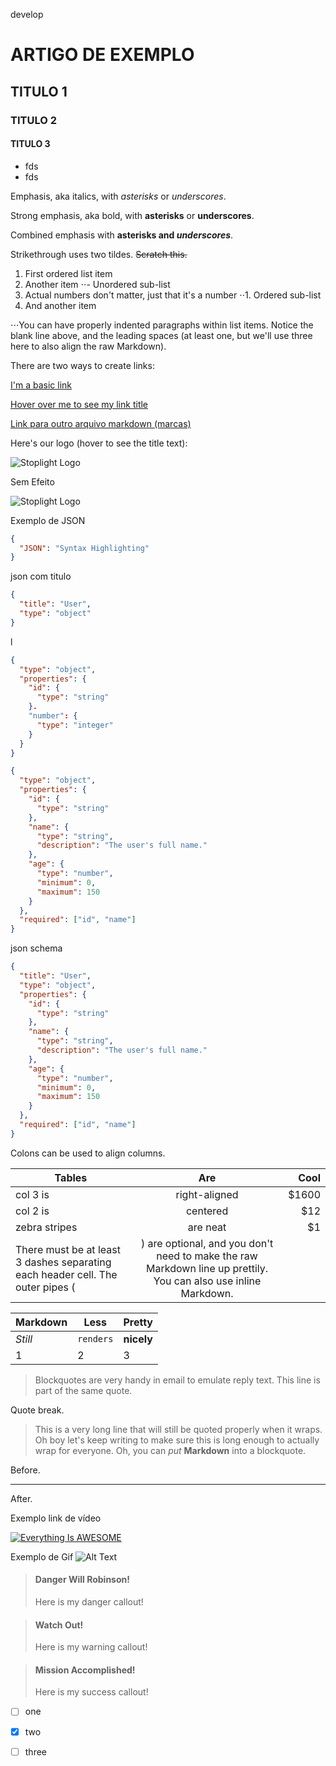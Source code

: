 develop
# ARTIGO DE EXEMPLO

## TITULO 1

### TITULO 2

#### TITULO 3

- fds
- fds

Emphasis, aka italics, with *asterisks* or _underscores_.

Strong emphasis, aka bold, with **asterisks** or __underscores__.

Combined emphasis with **asterisks and _underscores_**.

Strikethrough uses two tildes. ~~Scratch this.~~

1. First ordered list item
2. Another item
   ⋅⋅- Unordered sub-list
3. Actual numbers don't matter, just that it's a number
   ⋅⋅1. Ordered sub-list
4. And another item

⋅⋅⋅You can have properly indented paragraphs within list items. Notice the blank line above, and the leading spaces (at least one, but we'll use three here to also align the raw Markdown).

There are two ways to create links:

[I'm a basic link](https://www.google.com)

[Hover over me to see my link title](https://www.google.com "Google's Homepage")

[Link para outro arquivo markdown (marcas)](./brand/brands.md)


Here's our logo (hover to see the title text):

![Stoplight Logo](https://stoplight.io/images/home/logo-blue-black.png "Stoplight Logo")

Sem Efeito
<!--
focus: false
-->
![Stoplight Logo](https://stoplight.io/images/home/logo-blue-black.png "Stoplight Logo")

Exemplo de JSON
```json
{
  "JSON": "Syntax Highlighting"
}
```
json com titulo
```json title="Passed via meta tag" lineNumbers
{
  "title": "User",
  "type": "object"
}
```
l

<!--
type: tab
title: Json
-->
```json title= Json
{
  "type": "object",
  "properties": {
    "id": {
      "type": "string"
    }.
    "number": {
      "type": "integer"
    }
  }
}
```
<!--
type: tab
title: Json Schema
-->
```json json_schema
{
  "type": "object",
  "properties": {
    "id": {
      "type": "string"
    },
    "name": {
      "type": "string",
      "description": "The user's full name."
    },
    "age": {
      "type": "number",
      "minimum": 0,
      "maximum": 150
    }
  },
  "required": ["id", "name"]
}
```
<!-- type: tab-end -->

json schema

```json json_schema
{
  "title": "User",
  "type": "object",
  "properties": {
    "id": {
      "type": "string"
    },
    "name": {
      "type": "string",
      "description": "The user's full name."
    },
    "age": {
      "type": "number",
      "minimum": 0,
      "maximum": 150
    }
  },
  "required": ["id", "name"]
}
```

Colons can be used to align columns.

| Tables        |      Are      |   Cool |
| ------------- | :-----------: | -----: |
| col 3 is      | right-aligned | \$1600 |
| col 2 is      |   centered    |   \$12 |
| zebra stripes |   are neat    |    \$1 |
There must be at least 3 dashes separating each header cell. The outer pipes (|) are optional, and you don't need to make the raw Markdown line up prettily. You can also use inline Markdown.

| Markdown | Less      | Pretty     |
| -------- | --------- | ---------- |
| _Still_  | `renders` | **nicely** |
| 1        | 2         | 3          |


> Blockquotes are very handy in email to emulate reply text.
> This line is part of the same quote.

Quote break.

> This is a very long line that will still be quoted properly when it wraps. Oh boy let's keep writing to make sure this is long enough to actually wrap for everyone. Oh, you can _put_ **Markdown** into a blockquote.

Before.

---

After.

Exemplo link de vídeo

[![Everything Is AWESOME](https://img.youtube.com/vi/s7UUawSvtX0/hqdefault.jpg)](https://www.youtube.com/watch?v=s7UUawSvtX0 "Everything Is AWESOME")

Exemplo de Gif
![Alt Text](https://media.giphy.com/media/vFKqnCdLPNOKc/giphy.gif)


<!-- theme: danger -->

> #### Danger Will Robinson!
>
> Here is my danger callout!

<!-- theme: warning -->
> #### Watch Out!
>
> Here is my warning callout!

<!-- theme: success -->

> #### Mission Accomplished!
>
> Here is my success callout!


- [ ] one
- [x] two
- [ ] three




